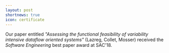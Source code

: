 ```yaml
---
layout: post
shortnews: true
icon: certificate
---
```


Our paper entitled _"Assessing the functional feasibility of variability intensive dataflow oriented systems"_ (Lazreg, Collet, Mosser) received the _Software Engineering_ best paper award at SAC'18.
